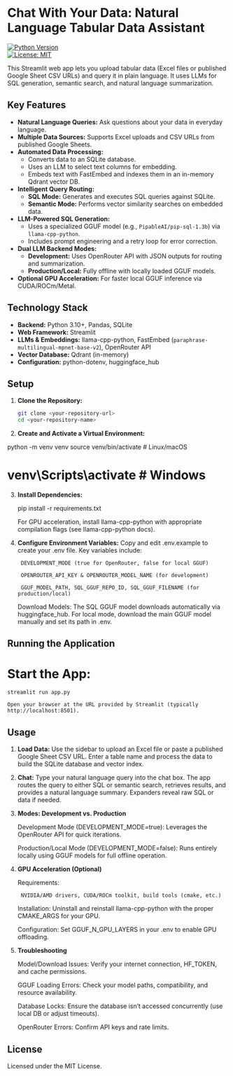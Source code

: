 # Chat With Your Data: Natural Language Tabular Data Assistant

[![Python Version](https://img.shields.io/badge/python-3.10+-blue.svg)](https://www.python.org/)  
[![License: MIT](https://img.shields.io/badge/License-MIT-yellow.svg)](https://opensource.org/licenses/MIT)

This Streamlit web app lets you upload tabular data (Excel files or published Google Sheet CSV URLs) and query it in plain language. It uses LLMs for SQL generation, semantic search, and natural language summarization.

## Key Features

- **Natural Language Queries:** Ask questions about your data in everyday language.
- **Multiple Data Sources:** Supports Excel uploads and CSV URLs from published Google Sheets.
- **Automated Data Processing:**  
  - Converts data to an SQLite database.  
  - Uses an LLM to select text columns for embedding.  
  - Embeds text with FastEmbed and indexes them in an in-memory Qdrant vector DB.
- **Intelligent Query Routing:**  
  - **SQL Mode:** Generates and executes SQL queries against SQLite.
  - **Semantic Mode:** Performs vector similarity searches on embedded data.
- **LLM-Powered SQL Generation:**  
  - Uses a specialized GGUF model (e.g., `PipableAI/pip-sql-1.3b`) via `llama-cpp-python`.  
  - Includes prompt engineering and a retry loop for error correction.
- **Dual LLM Backend Modes:**  
  - **Development:** Uses OpenRouter API with JSON outputs for routing and summarization.  
  - **Production/Local:** Fully offline with locally loaded GGUF models.
- **Optional GPU Acceleration:** For faster local GGUF inference via CUDA/ROCm/Metal.

## Technology Stack

- **Backend:** Python 3.10+, Pandas, SQLite  
- **Web Framework:** Streamlit  
- **LLMs & Embeddings:** llama-cpp-python, FastEmbed (`paraphrase-multilingual-mpnet-base-v2`), OpenRouter API  
- **Vector Database:** Qdrant (in-memory)  
- **Configuration:** python-dotenv, huggingface_hub

## Setup

1. **Clone the Repository:**
   ```bash
   git clone <your-repository-url>
   cd <your-repository-name>

2. **Create and Activate a Virtual Environment:**

python -m venv venv
source venv/bin/activate  # Linux/macOS
# venv\Scripts\activate     # Windows

3. **Install Dependencies:**

    pip install -r requirements.txt

    For GPU acceleration, install llama-cpp-python with appropriate compilation flags (see llama-cpp-python docs).

4. **Configure Environment Variables:**
Copy and edit .env.example to create your .env file. Key variables include:

        DEVELOPMENT_MODE (true for OpenRouter, false for local GGUF)

        OPENROUTER_API_KEY & OPENROUTER_MODEL_NAME (for development)

        GGUF_MODEL_PATH, SQL_GGUF_REPO_ID, SQL_GGUF_FILENAME (for production/local)

    Download Models:
    The SQL GGUF model downloads automatically via huggingface_hub. For local mode, download the main GGUF model manually and set its path in .env.

## Running the Application

# Start the App:

    streamlit run app.py

    Open your browser at the URL provided by Streamlit (typically http://localhost:8501).

## Usage

1. **Load Data:**
    Use the sidebar to upload an Excel file or paste a published Google Sheet CSV URL. Enter a table name and process the data to build the SQLite database and vector index.

2. **Chat:**
    Type your natural language query into the chat box. The app routes the query to either SQL or semantic search, retrieves results, and provides a natural language summary. Expanders reveal raw SQL or data if needed.

3. **Modes: Development vs. Production**

    Development Mode (DEVELOPMENT_MODE=true):
    Leverages the OpenRouter API for quick iterations.

    Production/Local Mode (DEVELOPMENT_MODE=false):
    Runs entirely locally using GGUF models for full offline operation.

4. **GPU Acceleration (Optional)**

    Requirements:

        NVIDIA/AMD drivers, CUDA/ROCm toolkit, build tools (cmake, etc.)

    Installation:
    Uninstall and reinstall llama-cpp-python with the proper CMAKE_ARGS for your GPU.

    Configuration:
    Set GGUF_N_GPU_LAYERS in your .env to enable GPU offloading.

5. **Troubleshooting**

    Model/Download Issues: Verify your internet connection, HF_TOKEN, and cache permissions.

    GGUF Loading Errors: Check your model paths, compatibility, and resource availability.

    Database Locks: Ensure the database isn’t accessed concurrently (use local DB or adjust timeouts).

    OpenRouter Errors: Confirm API keys and rate limits.

## License

Licensed under the MIT License.